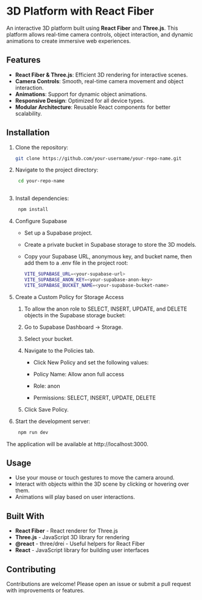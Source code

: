 # 3D Platform with React Fiber

An interactive 3D platform built using **React Fiber** and **Three.js**. This platform allows real-time camera controls, object interaction, and dynamic animations to create immersive web experiences.

## Features

- **React Fiber & Three.js**: Efficient 3D rendering for interactive scenes.
- **Camera Controls**: Smooth, real-time camera movement and object interaction.
- **Animations**: Support for dynamic object animations.
- **Responsive Design**: Optimized for all device types.
- **Modular Architecture**: Reusable React components for better scalability.

## Installation

1. Clone the repository:
   ```bash
   git clone https://github.com/your-username/your-repo-name.git
   
2. Navigate to the project directory:
   ```bash
    cd your-repo-name
  
3. Install dependencies:
   ```bash
    npm install

4. Configure Supabase

   - Set up a Supabase project.

   - Create a private bucket in Supabase storage to store the 3D models.

   - Copy your Supabase URL, anonymous key, and bucket name, then add them to a .env file in the project root:
      ```bash
      VITE_SUPABASE_URL=<your-supabase-url>
      VITE_SUPABASE_ANON_KEY=<your-supabase-anon-key>
      VITE_SUPABASE_BUCKET_NAME=<your-supabase-bucket-name>

5. Create a Custom Policy for Storage Access

   1. To allow the anon role to SELECT, INSERT, UPDATE, and DELETE objects in the Supabase storage bucket:

   2. Go to Supabase Dashboard → Storage.

   3. Select your bucket.

   4. Navigate to the Policies tab.

      - Click New Policy and set the following values:

      - Policy Name: Allow anon full access

      - Role: anon

      - Permissions: SELECT, INSERT, UPDATE, DELETE

   5. Click Save Policy.

5. Start the development server:
   ```bash
    npm run dev

The application will be available at http://localhost:3000.

## Usage

- Use your mouse or touch gestures to move the camera around.
- Interact with objects within the 3D scene by clicking or hovering over them.
- Animations will play based on user interactions.
  
## Built With

- **React Fiber** - React renderer for Three.js
- **Three.js** - JavaScript 3D library for rendering
- **@react** - three/drei - Useful helpers for React Fiber
- **React** - JavaScript library for building user interfaces

## Contributing

Contributions are welcome! Please open an issue or submit a pull request with improvements or features.
  
